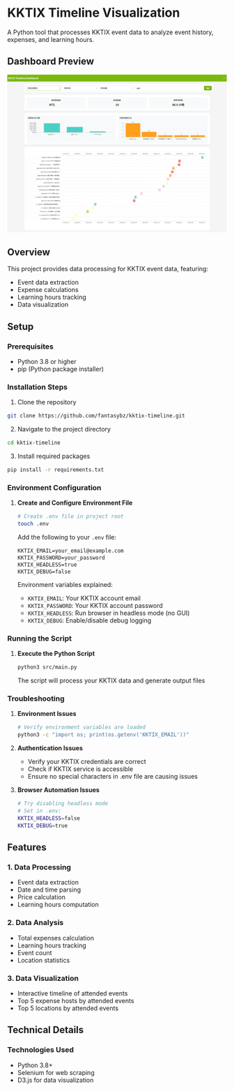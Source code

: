 # KKTIX Timeline Visualization

A Python tool that processes KKTIX event data to analyze event history, expenses, and learning hours.

## Dashboard Preview
![KKTIX Timeline Dashboard](docs/images/dashboard.png)

## Overview
This project provides data processing for KKTIX event data, featuring:
- Event data extraction
- Expense calculations
- Learning hours tracking
- Data visualization
## Setup

### Prerequisites
- Python 3.8 or higher
- pip (Python package installer)

### Installation Steps
1. Clone the repository
```bash
git clone https://github.com/fantasybz/kktix-timeline.git
```

2. Navigate to the project directory
```bash
cd kktix-timeline
```

3. Install required packages
```bash
pip install -r requirements.txt
```

### Environment Configuration
1. **Create and Configure Environment File**
   ```bash
   # Create .env file in project root
   touch .env
   ```

   Add the following to your `.env` file:
   ```env
   KKTIX_EMAIL=your_email@example.com
   KKTIX_PASSWORD=your_password
   KKTIX_HEADLESS=true
   KKTIX_DEBUG=false
   ```

   Environment variables explained:
   - `KKTIX_EMAIL`: Your KKTIX account email
   - `KKTIX_PASSWORD`: Your KKTIX account password
   - `KKTIX_HEADLESS`: Run browser in headless mode (no GUI)
   - `KKTIX_DEBUG`: Enable/disable debug logging

### Running the Script

1. **Execute the Python Script**
   ```bash
   python3 src/main.py
   ```
   The script will process your KKTIX data and generate output files

### Troubleshooting

1. **Environment Issues**
   ```bash
   # Verify environment variables are loaded
   python3 -c "import os; print(os.getenv('KKTIX_EMAIL'))"
   ```

2. **Authentication Issues**
   - Verify your KKTIX credentials are correct
   - Check if KKTIX service is accessible
   - Ensure no special characters in .env file are causing issues

3. **Browser Automation Issues**
   ```bash
   # Try disabling headless mode
   # Set in .env:
   KKTIX_HEADLESS=false
   KKTIX_DEBUG=true
   ```

## Features

### 1. Data Processing
- Event data extraction
- Date and time parsing
- Price calculation
- Learning hours computation

### 2. Data Analysis
- Total expenses calculation
- Learning hours tracking
- Event count
- Location statistics

### 3. Data Visualization
- Interactive timeline of attended events
- Top 5 expense hosts by attended events
- Top 5 locations by attended events

## Technical Details

### Technologies Used
- Python 3.8+
- Selenium for web scraping
- D3.js for data visualization

